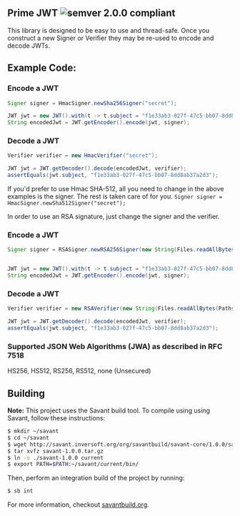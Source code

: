 ## Prime JWT ![semver 2.0.0 compliant](http://img.shields.io/badge/semver-2.0.0-brightgreen.svg?style=flat-square)

This library is designed to be easy to use and thread-safe. Once you construct a new Signer or Verifier they may be re-used to encode and decode JWTs.

## Example Code:

### Encode a JWT
```java
Signer signer = HmacSigner.newSha256Signer("secret");

JWT jwt = new JWT().with(t -> t.subject = "f1e33ab3-027f-47c5-bb07-8dd8ab37a2d3");
String encodedJwt = JWT.getEncoder().encode(jwt, signer);

```

### Decode a JWT
```java
Verifier verifier = new HmacVerifier("secret");

JWT jwt = JWT.getDecoder().decode(encodedJwt, verifier);
assertEquals(jwt.subject, "f1e33ab3-027f-47c5-bb07-8dd8ab37a2d3");
```

If you'd prefer to use Hmac SHA-512, all you need to change in the above examples is the signer. The rest is taken care of for you.
`Signer signer = HmacSigner.newSha512Signer("secret");`

In order to use an RSA signature, just change the signer and the verifier.
### Encode a JWT
```java
Signer signer = RSASigner.newRSA256Signer(new String(Files.readAllBytes(Paths.get("private_key.pem"))));


JWT jwt = new JWT().with(t -> t.subject = "f1e33ab3-027f-47c5-bb07-8dd8ab37a2d3");
String encodedJwt = JWT.getEncoder().encode(jwt, signer);

```

### Decode a JWT
```java
Verifier verifier = new RSAVerifier(new String(Files.readAllBytes(Paths.get("public_key.pem"))));

JWT jwt = JWT.getDecoder().decode(encodedJwt, verifier);
assertEquals(jwt.subject, "f1e33ab3-027f-47c5-bb07-8dd8ab37a2d3");
```


### Supported JSON Web Algorithms (JWA) as described in RFC 7518

HS256, HS512, RS256, RS512, none (Unsecured)

## Building

**Note:** This project uses the Savant build tool. To compile using using Savant, follow these instructions:

```bash
$ mkdir ~/savant
$ cd ~/savant
$ wget http://savant.inversoft.org/org/savantbuild/savant-core/1.0.0/savant-1.0.0.tar.gz
$ tar xvfz savant-1.0.0.tar.gz
$ ln -s ./savant-1.0.0 current
$ export PATH=$PATH:~/savant/current/bin/
```

Then, perform an integration build of the project by running:
```bash
$ sb int
```

For more information, checkout [savantbuild.org](http://savantbuild.org/).
